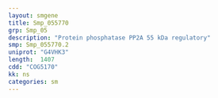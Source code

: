 ```yaml
---
layout: smgene
title: Smp_055770
grp: Smp_05
description: "Protein phosphatase PP2A 55 kDa regulatory"
smp: Smp_055770.2
uniprot: "G4VHK3"
length:  1407
cdd: "COG5170"
kk: ns
categories: sm
---
```

